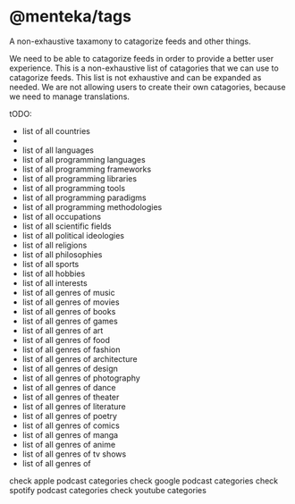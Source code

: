 # @menteka/tags

A non-exhaustive taxamony to catagorize feeds and other things.

We need to be able to catagorize feeds in order to provide a better user experience. This is a non-exhaustive list of catagories that we can use to catagorize feeds. This list is not exhaustive and can be expanded as needed. We are not allowing users to create their own catagories, because we need to manage translations.

tODO:

- list of all countries
-
- list of all languages
- list of all programming languages
- list of all programming frameworks
- list of all programming libraries
- list of all programming tools
- list of all programming paradigms
- list of all programming methodologies
- list of all occupations
- list of all scientific fields
- list of all political ideologies
- list of all religions
- list of all philosophies
- list of all sports
- list of all hobbies
- list of all interests
- list of all genres of music
- list of all genres of movies
- list of all genres of books
- list of all genres of games
- list of all genres of art
- list of all genres of food
- list of all genres of fashion
- list of all genres of architecture
- list of all genres of design
- list of all genres of photography
- list of all genres of dance
- list of all genres of theater
- list of all genres of literature
- list of all genres of poetry
- list of all genres of comics
- list of all genres of manga
- list of all genres of anime
- list of all genres of tv shows
- list of all genres of

<!--  journalism, public-funded, etc -->
<!--   -->

check apple podcast categories
check google podcast categories
check spotify podcast categories
check youtube categories
